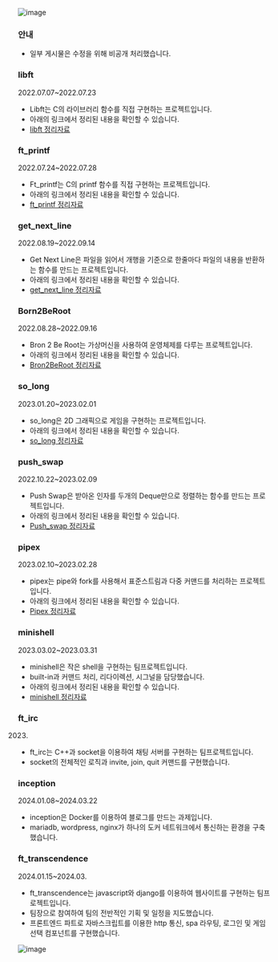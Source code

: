 ![image](https://user-images.githubusercontent.com/86940801/181803606-79839a28-d547-4b7b-89f1-90a40b0a7d54.png)
### 안내
- 일부 게시물은 수정을 위해 비공개 처리했습니다.

### libft
2022.07.07~2022.07.23
- Libft는 C의 라이브러리 함수를 직접 구현하는 프로젝트입니다.
- 아래의 링크에서 정리된 내용을 확인할 수 있습니다.
- <a href="https://velog.io/@ppparkta/42seoul-libft">libft 정리자료</a>

### ft_printf
2022.07.24~2022.07.28
- Ft_printf는 C의 printf 함수를 직접 구현하는 프로젝트입니다.
- 아래의 링크에서 정리된 내용을 확인할 수 있습니다.<br>
- <a href="https://velog.io/@ppparkta/42seoul-ftprintf">ft_printf 정리자료</a>

### get_next_line
2022.08.19~2022.09.14
- Get Next Line은 파일을 읽어서 개행을 기준으로 한줄마다 파일의 내용을 반환하는 함수를 만드는 프로젝트입니다.
- 아래의 링크에서 정리된 내용을 확인할 수 있습니다.
- <a href="https://velog.io/@ppparkta/42seoul-GetNextLine">get_next_line 정리자료</a>

### Born2BeRoot
2022.08.28~2022.09.16
- Bron 2 Be Root는 가상머신을 사용하여 운영체제를 다루는 프로젝트입니다.
- 아래의 링크에서 정리된 내용을 확인할 수 있습니다.
- <a href="https://velog.io/@ppparkta/42seoul-Born2beroot">Bron2BeRoot 정리자료</a>

### so_long
2023.01.20~2023.02.01
- so_long은 2D 그래픽으로 게임을 구현하는 프로젝트입니다.
- 아래의 링크에서 정리된 내용을 확인할 수 있습니다.
- <a href="https://velog.io/@ppparkta/42seoul-solong-g9ig4rup">so_long 정리자료</a>

### push_swap
2022.10.22~2023.02.09
- Push Swap은 받아온 인자를 두개의 Deque만으로 정렬하는 함수를 만드는 프로젝트입니다.
- 아래의 링크에서 정리된 내용을 확인할 수 있습니다.
- <a href="https://velog.io/@ppparkta/42Seoul-pushswap-kxte20mp">Push_swap 정리자료</a>

### pipex
2023.02.10~2023.02.28
- pipex는 pipe와 fork를 사용해서 표준스트림과 다중 커맨드를 처리하는 프로젝트입니다.
- 아래의 링크에서 정리된 내용을 확인할 수 있습니다.
- <a href="https://velog.io/@ppparkta/42seoul-pipex">Pipex 정리자료</a>

### minishell
2023.03.02~2023.03.31
- minishell은 작은 shell을 구현하는 팀프로젝트입니다.
- built-in과 커맨드 처리, 리다이렉션, 시그널을 담당했습니다.
- 아래의 링크에서 정리된 내용을 확인할 수 있습니다.
- <a href="https://velog.io/@ppparkta/42seoul-minishell-1">minishell 정리자료</a>

### ft_irc
2023.
- ft_irc는 C++과 socket을 이용하여 채팅 서버를 구현하는 팀프로젝트입니다.
- socket의 전체적인 로직과 invite, join, quit 커맨드를 구현했습니다.

### inception
2024.01.08~2024.03.22
- inception은 Docker를 이용하여 블로그를 만드는 과제입니다.
- mariadb, wordpress, nginx가 하나의 도커 네트워크에서 통신하는 환경을 구축했습니다.

### ft_transcendence
2024.01.15~2024.03.
- ft_transcendence는 javascript와 django를 이용하여 웹사이트를 구현하는 팀프로젝트입니다.
- 팀장으로 참여하여 팀의 전반적인 기획 및 일정을 지도했습니다.
- 프론트엔드 파트로 자바스크립트를 이용한 http 통신, spa 라우팅, 로그인 및 게임선택 컴포넌트를 구현했습니다.

![image](https://user-images.githubusercontent.com/86940801/181801594-02c5138d-554f-49da-bd97-ca419839abdd.png)
